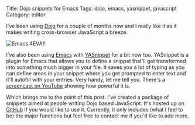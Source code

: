 Title: Dojo snippets for Emacs
Tags: dojo, emacs, yasnippet, javascript
Category: editor

I've been using [Dojo](http://www.dojotoolkit.org) for a couple of
months now and I really like it as it makes writing cross-browser
JavaScript a breeze.

![Emacs 4EVA!!]({filename}/images/13.png)

I've also been using [Emacs](http://www.gnu.org/software/emacs/) with
[YASnippet](http://pluskid.lifegoo.com/upload/project/yasnippet/doc/index.html)
for a bit now too. YASnippet is a plugin for Emacs that allows you to
define a snippet that'll get transformed into something much bigger in
your file. It saves you a lot of typing as you can define areas in your
snippet where you get prompted to enter text and it'll autofill with
your entries. Very handy, let me tell you. There's a [screencast on
YouTube](http://www.youtube.com/watch?v=vOj7btx3ATg) showing how
powerful it is.

Which brings me to the point of this post. I've created a package of
snippets aimed at people writing Dojo based JavaScript. It's hosted up
on
[GitHub](http://www.github.com/slackorama/dojo-yasnippets/tree/master)
if you would like to use it. Currently, it only includes (what I feel to
be) the major functions but feel free to contact me if you'd like to add
more.
